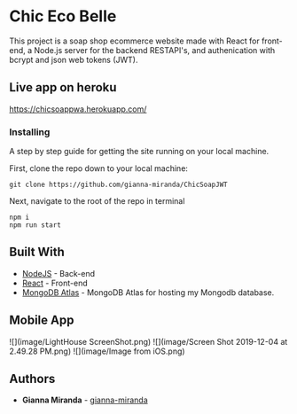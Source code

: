 # Chic Eco Belle 

This project is a soap shop ecommerce website made with React for front-end, a Node.js server for the backend RESTAPI's, and authenication with bcrypt and json web tokens (JWT).

## Live app on heroku 

   https://chicsoappwa.herokuapp.com/

### Installing

A step by step guide for getting the site running on your local machine.

First, clone the repo down to your local machine:

```
git clone https://github.com/gianna-miranda/ChicSoapJWT
```

Next, navigate to the root of the repo in terminal

```
npm i
npm run start
```

## Built With

- [NodeJS](https://nodejs.org/en/) - Back-end
- [React](https://reactjs.org/) - Front-end
- [MongoDB Atlas](https://www.mongodb.com/cloud/atlas) - MongoDB Atlas for hosting my Mongodb database.

## Mobile App 
![](image/LightHouse ScreenShot.png)
![](image/Screen Shot 2019-12-04 at 2.49.28 PM.png)
![](image/Image from iOS.png)


## Authors

- **Gianna Miranda**  - [gianna-miranda](https://github.com/gianna-miranda)